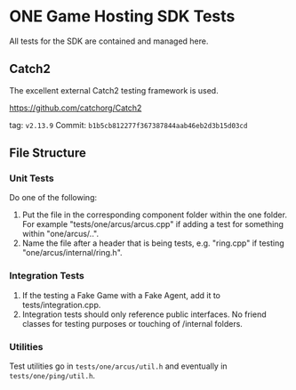 # ONE Game Hosting SDK Tests

All tests for the SDK are contained and managed here.

## Catch2

The excellent external Catch2 testing framework is used.

https://github.com/catchorg/Catch2

tag: `v2.13.9`
Commit: `b1b5cb812277f367387844aab46eb2d3b15d03cd`

## File Structure

### Unit Tests

Do one of the following:

1. Put the file in the corresponding component folder within the one folder. For example "tests/one/arcus/arcus.cpp" if adding a test for something within "one/arcus/..".
2. Name the file after a header that is being tests, e.g. "ring.cpp" if testing "one/arcus/internal/ring.h".

### Integration Tests

1. If the testing a Fake Game with a Fake Agent, add it to tests/integration.cpp.
2. Integration tests should only reference public interfaces. No friend classes for testing purposes or touching of /internal folders.

### Utilities

Test utilities go in `tests/one/arcus/util.h` and eventually in `tests/one/ping/util.h`.
